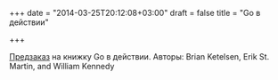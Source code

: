+++
date = "2014-03-25T20:12:08+03:00"
draft = false
title = "Go в действии"

+++

<p><a href="http://www.goinactionbook.com/">Предзаказ</a> на книжку Go в действии. Авторы:&nbsp;Brian Ketelsen, Erik St. Martin, and William Kennedy</p>

